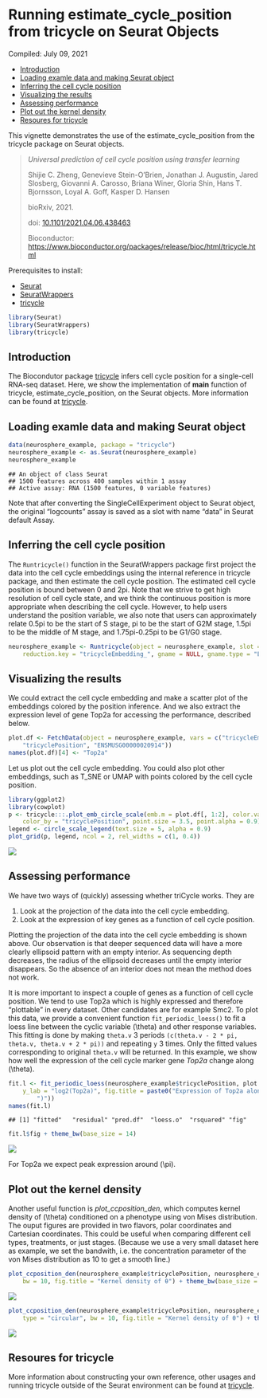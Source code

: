 Running estimate\_cycle\_position from tricycle on Seurat Objects
================
Compiled: July 09, 2021

  - [Introduction](#introduction)
  - [Loading examle data and making Seurat
    object](#loading-examle-data-and-making-seurat-object)
  - [Inferring the cell cycle
    position](#inferring-the-cell-cycle-position)
  - [Visualizing the results](#visualizing-the-results)
  - [Assessing performance](#assessing-performance)
  - [Plot out the kernel density](#plot-out-the-kernel-density)
  - [Resoures for tricycle](#resoures-for-tricycle)

This vignette demonstrates the use of the estimate\_cycle\_position from
the tricycle package on Seurat objects.

> *Universal prediction of cell cycle position using transfer learning*
> 
> Shijie C. Zheng, Genevieve Stein-O’Brien, Jonathan J. Augustin, Jared
> Slosberg, Giovanni A. Carosso, Briana Winer, Gloria Shin, Hans T.
> Bjornsson, Loyal A. Goff, Kasper D. Hansen
> 
> bioRxiv, 2021.
> 
> doi:
> [10.1101/2021.04.06.438463](https://doi.org/10.1101/2021.04.06.438463)
> 
> Bioconductor:
> <https://www.bioconductor.org/packages/release/bioc/html/tricycle.html>

Prerequisites to install:

  - [Seurat](https://satijalab.org/seurat/install)
  - [SeuratWrappers](https://github.com/satijalab/seurat-wrappers)
  - [tricycle](https://www.bioconductor.org/packages/release/bioc/html/tricycle.html)

<!-- end list -->

``` r
library(Seurat)
library(SeuratWrappers)
library(tricycle)
```

## Introduction

The Biocondutor package
[tricycle](https://www.bioconductor.org/packages/release/bioc/html/tricycle.html)
infers cell cycle position for a single-cell RNA-seq dataset. Here, we
show the implementation of **main** function of tricycle,
estimate\_cycle\_position, on the Seurat objects. More information can
be found at
[tricycle](https://www.bioconductor.org/packages/release/bioc/html/tricycle.html).

## Loading examle data and making Seurat object

``` r
data(neurosphere_example, package = "tricycle")
neurosphere_example <- as.Seurat(neurosphere_example)
neurosphere_example
```

    ## An object of class Seurat 
    ## 1500 features across 400 samples within 1 assay 
    ## Active assay: RNA (1500 features, 0 variable features)

Note that after converting the SingleCellExperiment object to Seurat
object, the original “logcounts” assay is saved as a slot with name
“data” in Seurat default Assay.

## Inferring the cell cycle position

The `Runtricycle()` function in the SeuratWrappers package first project
the data into the cell cycle embeddings using the internal reference in
tricycle package, and then estimate the cell cycle position. The
estimated cell cycle position is bound between 0 and 2pi. Note that we
strive to get high resolution of cell cycle state, and we think the
continuous position is more appropriate when describing the cell cycle.
However, to help users understand the position variable, we also note
that users can approximately relate 0.5pi to be the start of S stage, pi
to be the start of G2M stage, 1.5pi to be the middle of M stage, and
1.75pi-0.25pi to be G1/G0 stage.

``` r
neurosphere_example <- Runtricycle(object = neurosphere_example, slot = "data", reduction.name = "tricycleEmbedding", 
    reduction.key = "tricycleEmbedding_", gname = NULL, gname.type = "ENSEMBL", species = "mouse")
```

## Visualizing the results

We could extract the cell cycle embedding and make a scatter plot of the
embeddings colored by the position inference. And we also extract the
expression level of gene Top2a for accessing the performance, described
below.

``` r
plot.df <- FetchData(object = neurosphere_example, vars = c("tricycleEmbedding_1", "tricycleEmbedding_2", 
    "tricyclePosition", "ENSMUSG00000020914"))
names(plot.df)[4] <- "Top2a"
```

Let us plot out the cell cycle embedding. You could also plot other
embeddings, such as T\_SNE or UMAP with points colored by the cell cycle
position.

``` r
library(ggplot2)
library(cowplot)
p <- tricycle:::.plot_emb_circle_scale(emb.m = plot.df[, 1:2], color.value = plot.df$tricyclePosition, 
    color_by = "tricyclePosition", point.size = 3.5, point.alpha = 0.9)
legend <- circle_scale_legend(text.size = 5, alpha = 0.9)
plot_grid(p, legend, ncol = 2, rel_widths = c(1, 0.4))
```

![](/__w/seurat-wrappers/seurat-wrappers/test-build/tricycle_files/figure-gfm/plotemb-1.png)<!-- -->

## Assessing performance

We have two ways of (quickly) assessing whether triCycle works. They are

1.  Look at the projection of the data into the cell cycle embedding.
2.  Look at the expression of key genes as a function of cell cycle
    position.

Plotting the projection of the data into the cell cycle embedding is
shown above. Our observation is that deeper sequenced data will have a
more clearly ellipsoid pattern with an empty interior. As sequencing
depth decreases, the radius of the ellipsoid decreases until the empty
interior disappears. So the absence of an interior does not mean the
method does not work.

It is more important to inspect a couple of genes as a function of cell
cycle position. We tend to use Top2a which is highly expressed and
therefore “plottable” in every dataset. Other candidates are for example
Smc2. To plot this data, we provide a convenient function
`fit_periodic_loess()` to fit a loess line between the cyclic variable
\(\theta\) and other response variables. This fitting is done by making
`theta.v` 3 periods `(c(theta.v - 2 * pi, theta.v, theta.v + 2 * pi))`
and repeating `y` 3 times. Only the fitted values corresponding to
original `theta.v` will be returned. In this example, we show how well
the expression of the cell cycle marker gene *Top2a* change along
\(\theta\).

``` r
fit.l <- fit_periodic_loess(neurosphere_example$tricyclePosition, plot.df$Top2a, plot = TRUE, x_lab = "Cell cycle position θ", 
    y_lab = "log2(Top2a)", fig.title = paste0("Expression of Top2a along θ (n=", ncol(neurosphere_example), 
        ")"))
names(fit.l)
```

    ## [1] "fitted"   "residual" "pred.df"  "loess.o"  "rsquared" "fig"

``` r
fit.l$fig + theme_bw(base_size = 14)
```

![](/__w/seurat-wrappers/seurat-wrappers/test-build/tricycle_files/figure-gfm/loess-1.png)<!-- -->

For Top2a we expect peak expression around \(\pi\).

## Plot out the kernel density

Another useful function is *plot\_ccposition\_den*, which computes
kernel density of \(\theta\) conditioned on a phenotype using von Mises
distribution. The ouput figures are provided in two flavors, polar
coordinates and Cartesian coordinates. This could be useful when
comparing different cell types, treatments, or just stages. (Because we
use a very small dataset here as example, we set the bandwith, i.e. the
concentration parameter of the von Mises distribution as 10 to get a
smooth line.)

``` r
plot_ccposition_den(neurosphere_example$tricyclePosition, neurosphere_example$sample, "sample", 
    bw = 10, fig.title = "Kernel density of θ") + theme_bw(base_size = 14)
```

![](/__w/seurat-wrappers/seurat-wrappers/test-build/tricycle_files/figure-gfm/density-1.png)<!-- -->

``` r
plot_ccposition_den(neurosphere_example$tricyclePosition, neurosphere_example$sample, "sample", 
    type = "circular", bw = 10, fig.title = "Kernel density of θ") + theme_bw(base_size = 14)
```

![](/__w/seurat-wrappers/seurat-wrappers/test-build/tricycle_files/figure-gfm/density-2.png)<!-- -->

## Resoures for tricycle

More information about constructing your own reference, other usages and
running tricycle outside of the Seurat environment can be found at
[tricycle](https://www.bioconductor.org/packages/release/bioc/html/tricycle.html).
